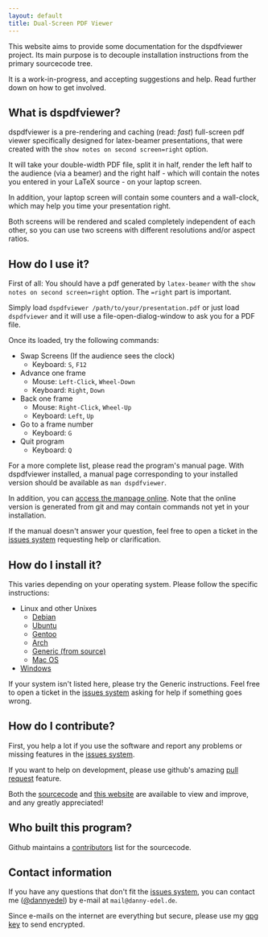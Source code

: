 ```yaml
---
layout: default
title: Dual-Screen PDF Viewer
---
```


This website aims to provide some documentation for the dspdfviewer
project. Its main purpose is to decouple installation instructions
from the primary sourcecode tree.

It is a work-in-progress, and accepting suggestions and help.
Read further down on how to get involved.

## What is dspdfviewer?
dspdfviewer is a pre-rendering and caching (read: *fast*) full-screen pdf
viewer specifically designed for latex-beamer presentations,
that were created with the `show notes on second screen=right` option.

It will take your double-width PDF file, split it in half, render the
left half to the audience (via a beamer) and the right half - which will
contain the notes you entered in your LaTeX source - on your laptop screen.

In addition, your laptop screen will contain some counters and a wall-clock,
which may help you time your presentation right.

Both screens will be rendered and scaled completely independent of each other,
so you can use two screens with different resolutions and/or aspect ratios.

## How do I use it?

First of all: You should have a pdf generated by `latex-beamer` with
the `show notes on second screen=right` option. The `=right` part is important.

Simply load `dspdfviewer /path/to/your/presentation.pdf` or just load
`dspdfviewer` and it will use a file-open-dialog-window to ask you for a PDF file.

Once its loaded, try the following commands:

* Swap Screens (If the audience sees the clock)
  * Keyboard: `S`, `F12`
* Advance one frame
  * Mouse: `Left-Click`, `Wheel-Down`
  * Keyboard: `Right`, `Down`
* Back one frame
  * Mouse: `Right-Click`, `Wheel-Up`
  * Keyboard: `Left`, `Up`
* Go to a frame number
  * Keyboard: `G`
* Quit program
  * Keyboard: `Q`

For a more complete list, please read the program's manual page.
With dspdfviewer installed, a manual page corresponding to your installed version
should be available as `man dspdfviewer`.

In addition, you can [access the manpage online]. Note that the online version
is generated from git and may contain commands not yet in your installation.

[access the manpage online]: manpage.html

If the manual doesn't answer your question, feel free to open a ticket in
the [issues system] requesting help or clarification.

## How do I install it?

This varies depending on your operating system.
Please follow the specific instructions:

* Linux and other Unixes
  * [Debian](installation/debian.html)
  * [Ubuntu](installation/ubuntu.html)
  * [Gentoo](installation/gentoo.html)
  * [Arch](installation/arch.html)
  * [Generic (from source)](installation/)
  * [Mac OS](installation/macos.html)
* [Windows](installation/windows.html)

If your system isn't listed here, please try the Generic instructions. Feel free
to open a ticket in the [issues system] asking for help if something goes wrong.

[issues system]: https://github.com/dannyedel/dspdfviewer/issues

## How do I contribute?

First, you help a lot if you use the software and report any problems or
missing features in the [issues system].

If you want to help on development, please use github's
amazing [pull request] feature.

Both the [sourcecode] and [this website] are available to view and improve,
and any  greatly appreciated!

[sourcecode]: https://github.com/dannyedel/dspdfviewer
[this website]: https://github.com/dannyedel/dspdfviewer/tree/gh-pages
[pull request]: https://help.github.com/articles/using-pull-requests/

## Who built this program?

Github maintains a [contributors] list for the sourcecode.

[contributors]: https://github.com/dannyedel/dspdfviewer/graphs/contributors

## Contact information

If you have any questions that don't fit the [issues system],
you can contact me ([@dannyedel]) by e-mail at `mail@danny-edel.de`.

Since e-mails on the internet are everything but secure,
please use my [gpg key] to send encrypted.

[@dannyedel]: https://github.com/dannyedel
[gpg key]: https://sks-keyservers.net/pks/lookup?op=get&search=0xF132F84C7183343C

